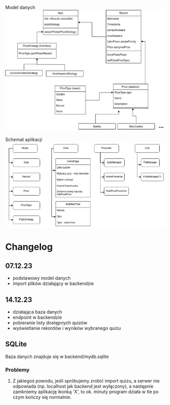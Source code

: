 Model danych
![Model](docs/ModelDanych.jpg)

Schemat aplikacji
![Schemat aplikacji](docs/AppSchematics.jpg)

# Changelog
## 07.12.23
 - podstawowy model danych
 - import plików działający w backendzie
 
## 14.12.23
 - działająca baza danych
 - endpoint w backendzie
 - pobieranie listy dostępnych quizów
 - wyświetlanie rekordów i wyników wybranego quizu
 

## SQLite
Baza danych znajduje się w backend/mydb.sqlite

### Problemy

1. Z jakiegoś powodu, jeśli spróbujemy zrobić import quizu, a serwer nie odpowiada (np. localhost jak backend jest wyłączony),
a następnie zamkniemy aplikację ikonką 'X', to ok. minuty program działa w tle po czym kończy się normalnie.
